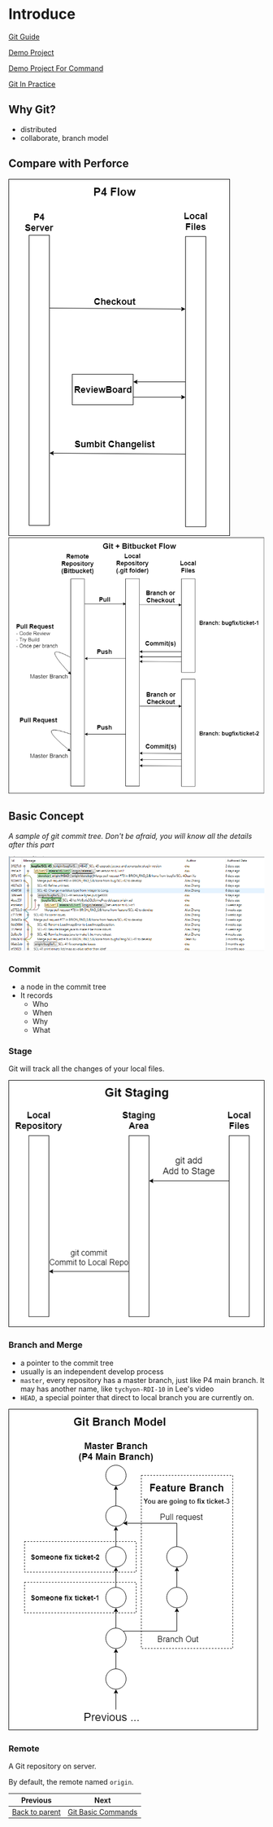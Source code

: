 # Introduce

[Git Guide](https://git-scm.com/book/en/v2)

[Demo Project](https://git-brion-us.asml.com:8443/users/dxu/repos/git-demo/browse)

[Demo Project For Command](https://git-brion-us.asml.com:8443/users/dxu/repos/git-command-demo/browse)

[Git In Practice](https://git-brion-us.asml.com:8443/users/dxu/repos/git-in-practice/browse)

## Why Git?

- distributed
- collaborate, branch model

## Compare with Perforce

![P4Flow](images/P4Flow.png) ![GitFlow](images/GitFlow.png)

## Basic Concept

*A sample of git commit tree. Don't be afraid, you will know all the details after this part*

![commit-tree](images/commit-tree.png)

### Commit

- a node in the commit tree
- It records
  - Who
  - When
  - Why
  - What

### Stage

Git will track all the changes of your local files.

![stage](images/Stage.png)


### Branch and Merge

- a pointer to the commit tree
- usually is an independent develop process
- `master`, every repository has a master branch, just like P4 main branch. It may has another name, like `tychyon-RDI-10` in Lee's video
- `HEAD`, a special pointer that direct to local branch you are currently on.

![GitTree](images/GitTree.png)

### Remote

A Git repository on server.

By default, the remote named `origin`.


<!-- PAGE TABLE START -->

| Previous | Next |
| --- | --- |
| [Back to parent](.) | [Git Basic Commands](2-Basics.md) |

<!-- PAGE TABLE END -->
